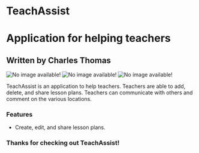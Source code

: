 # TeachAssist
# Application for helping teachers
## Written by Charles Thomas

![No image available!](https://img.icons8.com/doodle/48/000000/basketball--v1.png "This is a sample image.")
![No image available!](https://img.icons8.com/dusk/64/000000/baseball.png "This is a sample image.")
![No image available!](https://img.icons8.com/dusk/64/000000/tennis.png "This is a sample image.")

TeachAssist is an application to help teachers. Teachers are able to add, delete, and share
lesson plans. Teachers can communicate with others
and comment on the various locations.

### Features
* Create, edit, and share lesson plans.

### Thanks for checking out TeachAssist!
